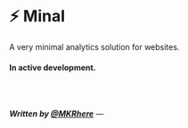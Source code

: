 # ⚡️ Minal

A very minimal analytics solution for websites.

#### In active development.

<br><br>

***Written by [@MKRhere](https://mkr.pw)*** —